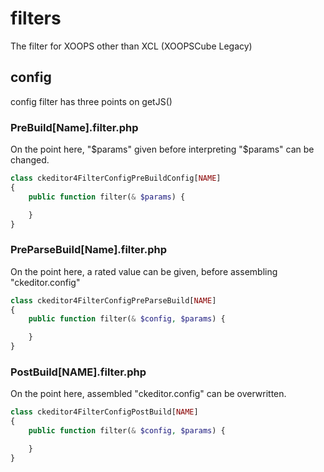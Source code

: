 # filters

The filter for XOOPS other than XCL (XOOPSCube Legacy)

## config

config filter has three points on getJS()

### PreBuild[Name].filter.php

On the point here, "$params" given before interpreting "$params" can be changed.

```php
class ckeditor4FilterConfigPreBuildConfig[NAME]
{
	public function filter(& $params) {

	}
}
```

### PreParseBuild[Name].filter.php

On the point here, a rated value can be given, before assembling "ckeditor.config"

```php
class ckeditor4FilterConfigPreParseBuild[NAME]
{
	public function filter(& $config, $params) {

	}
}
```

### PostBuild[NAME].filter.php

On the point here, assembled "ckeditor.config" can be overwritten.

```php
class ckeditor4FilterConfigPostBuild[NAME]
{
	public function filter(& $config, $params) {

	}
}
```
